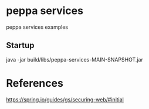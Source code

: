 # peppa services
peppa services examples

## Startup
java -jar build/libs/peppa-services-MAIN-SNAPSHOT.jar

# References
https://spring.io/guides/gs/securing-web/#initial